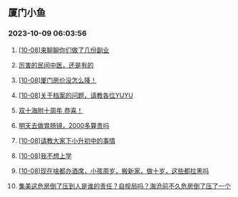 ## 厦门小鱼 
### 2023-10-09 06:03:56

1. [[10-08]来聊聊你们做了几份副业](http://bbs.xmfish.com/read-htm-tid-18084808.html)

2. [厉害的民间中医，还是有的](http://bbs.xmfish.com/read-htm-tid-18084961.html)

3. [[10-08]厦门房价没怎么降！](http://bbs.xmfish.com/read-htm-tid-18084972.html)

4. [[10-08]关于档案的问题，请教各位YUYU](http://bbs.xmfish.com/read-htm-tid-18084736.html)

5. [双十海附十周年 恭喜！](http://bbs.xmfish.com/read-htm-tid-18084774.html)

6. [明天去做胃肠镜，2000多算贵吗](http://bbs.xmfish.com/read-htm-tid-18085072.html)

7. [[10-08]请教大家下小升初中的事情](http://bbs.xmfish.com/read-htm-tid-18084978.html)

8. [[10-08]我不想上学](http://bbs.xmfish.com/read-htm-tid-18084922.html)

9. [[10-08]现在啥都办酒席，小孩周岁，搬新家，做十岁，这些都拉黑吗](http://bbs.xmfish.com/read-htm-tid-18084995.html)

10. [集美这危房倒了压到人是谁的责任？自规局吗？海沧前不久危房倒了压了一个](http://bbs.xmfish.com/read-htm-tid-18084859.html)

